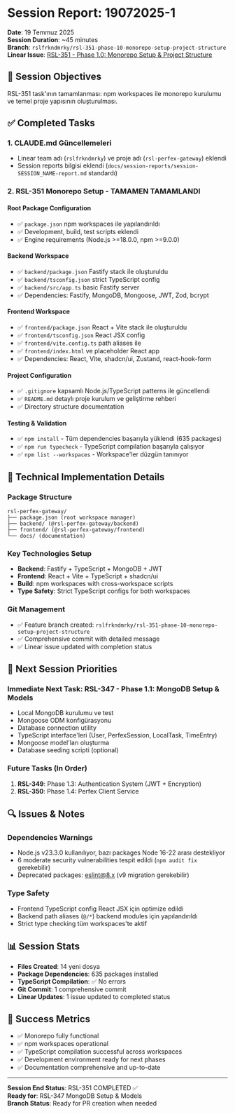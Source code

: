 # Session Report: 19072025-1

**Date**: 19 Temmuz 2025  
**Session Duration**: ~45 minutes  
**Branch**: `rslfrkndmrky/rsl-351-phase-10-monorepo-setup-project-structure`  
**Linear Issue**: [RSL-351 - Phase 1.0: Monorepo Setup & Project Structure](https://linear.app/rslfrkndmrky/issue/RSL-351/phase-10-monorepo-setup-and-project-structure)

## 🎯 Session Objectives

RSL-351 task'ının tamamlanması: npm workspaces ile monorepo kurulumu ve temel proje yapısının oluşturulması.

## ✅ Completed Tasks

### 1. CLAUDE.md Güncellemeleri
- Linear team adı (`rslfrkndmrky`) ve proje adı (`rsl-perfex-gateway`) eklendi
- Session reports bilgisi eklendi (`docs/session-reports/session-SESSION_NAME-report.md` standardı)

### 2. RSL-351 Monorepo Setup - TAMAMEN TAMAMLANDI

#### Root Package Configuration
- ✅ `package.json` npm workspaces ile yapılandırıldı
- ✅ Development, build, test scripts eklendi
- ✅ Engine requirements (Node.js >=18.0.0, npm >=9.0.0)

#### Backend Workspace
- ✅ `backend/package.json` Fastify stack ile oluşturuldu
- ✅ `backend/tsconfig.json` strict TypeScript config
- ✅ `backend/src/app.ts` basic Fastify server
- ✅ Dependencies: Fastify, MongoDB, Mongoose, JWT, Zod, bcrypt

#### Frontend Workspace  
- ✅ `frontend/package.json` React + Vite stack ile oluşturuldu
- ✅ `frontend/tsconfig.json` React JSX config
- ✅ `frontend/vite.config.ts` path aliases ile
- ✅ `frontend/index.html` ve placeholder React app
- ✅ Dependencies: React, Vite, shadcn/ui, Zustand, react-hook-form

#### Project Configuration
- ✅ `.gitignore` kapsamlı Node.js/TypeScript patterns ile güncellendi
- ✅ `README.md` detaylı proje kurulum ve geliştirme rehberi
- ✅ Directory structure documentation

#### Testing & Validation
- ✅ `npm install` - Tüm dependencies başarıyla yüklendi (635 packages)
- ✅ `npm run typecheck` - TypeScript compilation başarıyla çalışıyor
- ✅ `npm list --workspaces` - Workspace'ler düzgün tanınıyor

## 🔧 Technical Implementation Details

### Package Structure
```
rsl-perfex-gateway/
├── package.json (root workspace manager)
├── backend/ (@rsl-perfex-gateway/backend)
├── frontend/ (@rsl-perfex-gateway/frontend)
└── docs/ (documentation)
```

### Key Technologies Setup
- **Backend**: Fastify + TypeScript + MongoDB + JWT
- **Frontend**: React + Vite + TypeScript + shadcn/ui
- **Build**: npm workspaces with cross-workspace scripts
- **Type Safety**: Strict TypeScript configs for both workspaces

### Git Management
- ✅ Feature branch created: `rslfrkndmrky/rsl-351-phase-10-monorepo-setup-project-structure`
- ✅ Comprehensive commit with detailed message
- ✅ Linear issue updated with completion status

## 🚀 Next Session Priorities

### Immediate Next Task: RSL-347 - Phase 1.1: MongoDB Setup & Models
- Local MongoDB kurulumu ve test
- Mongoose ODM konfigürasyonu  
- Database connection utility
- TypeScript interface'leri (User, PerfexSession, LocalTask, TimeEntry)
- Mongoose model'ları oluşturma
- Database seeding scripti (optional)

### Future Tasks (In Order)
1. **RSL-349**: Phase 1.3: Authentication System (JWT + Encryption)
2. **RSL-350**: Phase 1.4: Perfex Client Service

## 🔍 Issues & Notes

### Dependencies Warnings
- Node.js v23.3.0 kullanılıyor, bazı packages Node 16-22 arası destekliyor
- 6 moderate security vulnerabilities tespit edildi (`npm audit fix` gerekebilir)
- Deprecated packages: eslint@8.x (v9 migration gerekebilir)

### Type Safety
- Frontend TypeScript config React JSX için optimize edildi
- Backend path aliases (`@/*`) backend modules için yapılandırıldı
- Strict type checking tüm workspaces'te aktif

## 📊 Session Stats

- **Files Created**: 14 yeni dosya
- **Package Dependencies**: 635 packages installed
- **TypeScript Compilation**: ✅ No errors
- **Git Commit**: 1 comprehensive commit
- **Linear Updates**: 1 issue updated to completed status

## 🎯 Success Metrics

- ✅ Monorepo fully functional
- ✅ npm workspaces operational  
- ✅ TypeScript compilation successful across workspaces
- ✅ Development environment ready for next phases
- ✅ Documentation comprehensive and up-to-date

---

**Session End Status**: RSL-351 COMPLETED ✅  
**Ready for**: RSL-347 MongoDB Setup & Models  
**Branch Status**: Ready for PR creation when needed